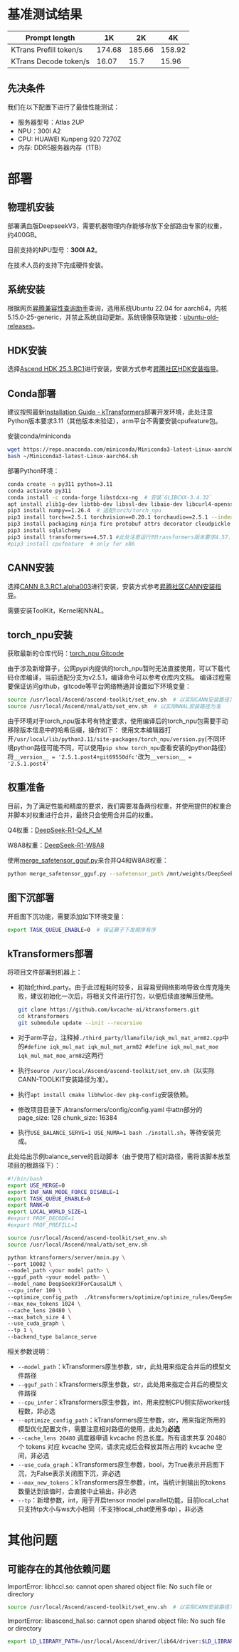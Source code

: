 # 基准测试结果

| Prompt length                     | 1K     | 2K     | 4K     |
| --------------------------------- | ------ | ------ | ------ |
| KTrans Prefill token/s | 174.68 | 185.66 | 158.92 |
| KTrans Decode token/s | 16.07 | 15.7 | 15.96 |

## 先决条件
我们在以下配置下进行了最佳性能测试：
- 服务器型号：Atlas 2UP
- NPU：300I A2
- CPU: HUAWEI Kunpeng 920 7270Z
- 内存: DDR5服务器内存（1TB）

# 部署

## 物理机安装

部署满血版DeepseekV3，需要机器物理内存能够存放下全部路由专家的权重，约400GB。

目前支持的NPU型号：**300I A2**。

在技术人员的支持下完成硬件安装。

## 系统安装

根据网页[昇腾兼容性查询助手](https://www.hiascend.com/hardware/compatibility)查询，选用系统Ubuntu 22.04 for aarch64，内核5.15.0-25-generic，并禁止系统自动更新。系统镜像获取链接：[ubuntu-old-releases](https://mirrors.aliyun.com/oldubuntu-releases/releases/22.04)。

## HDK安装

选择[Ascend HDK 25.3.RC1](https://www.hiascend.com/hardware/firmware-drivers/community?product=4&model=32&cann=8.3.RC1.beta1&driver=Ascend+HDK+25.0.RC1)进行安装，安装方式参考[昇腾社区HDK安装指导](https://www.hiascend.com/document/detail/zh/CANNCommunityEdition/81RC1beta1/softwareinst/instg/instg_0005.html?Mode=PmIns&InstallType=local&OS=Ubuntu&Software=cannToolKit)。


## Conda部署

建议按照最新[Installation Guide - kTransformers](https://kvcache-ai.github.io/ktransformers/en/install.html)部署开发环境，此处注意Python版本要求3.11（其他版本未验证），arm平台不需要安装cpufeature包。

安装conda/miniconda

```bash
wget https://repo.anaconda.com/miniconda/Miniconda3-latest-Linux-aarch64.sh
bash ~/Miniconda3-latest-Linux-aarch64.sh
```

部署Python环境：

```bash
conda create -n py311 python=3.11
conda activate py311
conda install -c conda-forge libstdcxx-ng  # 安装`GLIBCXX-3.4.32`
apt install zlib1g-dev libtbb-dev libssl-dev libaio-dev libcurl4-openssl-dev
pip3 install numpy==1.26.4  # 适配torch/torch_npu
pip3 install torch==2.5.1 torchvision==0.20.1 torchaudio==2.5.1 --index-url https://download.pytorch.org/whl/cpu
pip3 install packaging ninja fire protobuf attrs decorator cloudpickle ml-dtypes scipy tornado absl-py psutil
pip3 install sqlalchemy
pip3 install transformers==4.57.1 #此处注意运行时transformers版本要求4.57.1(其他版本未验证)
#pip3 install cpufeature  # only for x86
```

## CANN安装

选择[CANN 8.3.RC1.alpha003](https://www.hiascend.com/developer/download/community/result?cann=8.3.RC1.alpha003&product=4&model=32)进行安装，安装方式参考[昇腾社区CANN安装指导](https://www.hiascend.com/document/detail/zh/CANNCommunityEdition/83RC1alpha003/softwareinst/instg/instg_quick.html?Mode=PmIns&OS=Ubuntu&Software=cannToolKit)。

需要安装ToolKit，Kernel和NNAL。

## torch_npu安装

获取最新的仓库代码：[torch_npu Gitcode](https://gitcode.com/Ascend/pytorch)

由于涉及新增算子，公网pypi内提供的torch_npu暂时无法直接使用，可以下载代码仓库编译，当前适配分支为v2.5.1，编译命令可以参考仓库内文档。
编译过程需要保证访问github，gitcode等平台网络畅通并设置如下环境变量：

```bash
source /usr/local/Ascend/ascend-toolkit/set_env.sh  # 以实际CANN安装路径为准
source /usr/local/Ascend/nnal/atb/set_env.sh  # 以实际NNAL安装路径为准
```
由于环境对于torch_npu版本号有特定要求，使用编译后的torch_npu包需要手动移除版本信息中的哈希后缀，操作如下：
使用文本编辑器打开`/usr/local/lib/python3.11/site-packages/torch_npu/version.py`(不同环境python路径可能不同，可以使用`pip show torch_npu`查看安装的python路径)
将`__version__ = '2.5.1.post4+git69550dfc'`改为`__version__ = '2.5.1.post4'`


## 权重准备

目前，为了满足性能和精度的要求，我们需要准备两份权重，并使用提供的权重合并脚本对权重进行合并，最终只会使用合并后的权重。

Q4权重：[DeepSeek-R1-Q4_K_M](https://modelscope.cn/models/unsloth/DeepSeek-R1-GGUF/files)

W8A8权重：[DeepSeek-R1-W8A8](https://modelers.cn/models/MindSpore-Lab/DeepSeek-R1-W8A8/tree/main)

使用[merge_safetensor_gguf.py](../../merge_tensors/merge_safetensor_gguf.py)来合并Q4和W8A8权重：

```bash
python merge_safetensor_gguf.py --safetensor_path /mnt/weights/DeepSeek-R1-Q4_K_M --gguf_path /mnt/weights/DeepSeek-R1-W8A8 --output_path /mnt/weights/DeepSeek-R1-q4km-w8a8
```

## 图下沉部署

开启图下沉功能，需要添加如下环境变量：

```bash
export TASK_QUEUE_ENABLE=0  # 保证算子下发顺序有序
```


## kTransformers部署

将项目文件部署到机器上：

- 初始化third_party。由于此过程耗时较多，且容易受网络影响导致仓库克隆失败，建议初始化一次后，将相关文件进行打包，以便后续直接解压使用。
  ```bash
  git clone https://github.com/kvcache-ai/ktransformers.git
  cd ktransformers
  git submodule update --init --recursive
  ```
- 对于arm平台，注释掉`./third_party/llamafile/iqk_mul_mat_arm82.cpp`中的`#define iqk_mul_mat iqk_mul_mat_arm82 #define iqk_mul_mat_moe iqk_mul_mat_moe_arm82`这两行

- 执行`source /usr/local/Ascend/ascend-toolkit/set_env.sh`（以实际CANN-TOOLKIT安装路径为准）。
- 执行`apt install cmake libhwloc-dev pkg-config`安装依赖。
- 修改项目目录下 /ktransformers/config/config.yaml 中attn部分的page_size: 128  chunk_size: 16384
- 执行`USE_BALANCE_SERVE=1 USE_NUMA=1 bash ./install.sh`，等待安装完成。

此处给出示例balance_serve的启动脚本（由于使用了相对路径，需将该脚本放至项目的根路径下）：

```bash
#!/bin/bash
export USE_MERGE=0
export INF_NAN_MODE_FORCE_DISABLE=1
export TASK_QUEUE_ENABLE=0
export RANK=0
export LOCAL_WORLD_SIZE=1
#export PROF_DECODE=1
#export PROF_PREFILL=1

source /usr/local/Ascend/ascend-toolkit/set_env.sh
source /usr/local/Ascend/nnal/atb/set_env.sh

python ktransformers/server/main.py \
--port 10002 \
--model_path <your model path> \
--gguf_path <your model path> \
--model_name DeepSeekV3ForCausalLM \
--cpu_infer 100 \
--optimize_config_path  ./ktransformers/optimize/optimize_rules/DeepSeek-V3-Chat-300IA2-npu-serve.yaml \
--max_new_tokens 1024 \
--cache_lens 20480 \
--max_batch_size 4 \
--use_cuda_graph \
--tp 1 \
--backend_type balance_serve
```

相关参数说明：

- `--model_path`：kTransformers原生参数，str，此处用来指定合并后的模型文件路径
- `--gguf_path`：kTransformers原生参数，str，此处用来指定合并后的模型文件路径
- `--cpu_infer`：kTransformers原生参数，int，用来控制CPU侧实际worker线程数，非必选
- `--optimize_config_path`：kTransformers原生参数，str，用来指定所用的模型优化配置文件，需要注意相对路径的使用，此处为**必选**
- `--cache_lens 20480`  调度器申请 kvcache 的总长度。所有请求共享 20480 个 tokens 对应 kvcache 空间，请求完成后会释放其所占用的 kvcache 空间，非必选
- `--use_cuda_graph`：kTransformers原生参数，bool，为True表示开启图下沉，为False表示关闭图下沉，非必选
- `--max_new_tokens`：kTransformers原生参数，int，当统计到输出的tokens数量达到该值时，会直接中止输出，非必选
- `--tp`：新增参数，int，用于开启tensor model parallel功能，目前local_chat只支持tp大小与ws大小相同（不支持local_chat使用多dp），非必选


# 其他问题

## 可能存在的其他依赖问题

ImportError: libhccl.so: cannot open shared object file: No such file or directory

```bash
source /usr/local/Ascend/ascend-toolkit/set_env.sh  # 以实际CANN安装路径为准
```

ImportError: libascend_hal.so: cannot open shared object file: No such file or directory

```bash
export LD_LIBRARY_PATH=/usr/local/Ascend/driver/lib64/driver:$LD_LIBRARY_PATH  # 以实际Driver安装路径为准
```
